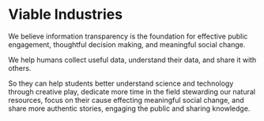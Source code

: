 # Viable Industries

We believe information transparency is the foundation for effective public engagement, thoughtful decision making, and meaningful social change.

We help humans collect useful data, understand their data, and share it with others.

So they can help students better understand science and technology through creative play, dedicate more time in the field stewarding our natural resources, focus on their cause effecting meaningful social change, and share more authentic stories, engaging the public and sharing knowledge.
